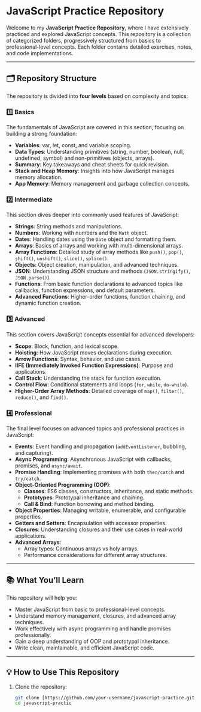 # JavaScript Practice Repository  

Welcome to my **JavaScript Practice Repository**, where I have extensively practiced and explored JavaScript concepts. This repository is a collection of categorized folders, progressively structured from basics to professional-level concepts. Each folder contains detailed exercises, notes, and code implementations.  

---

## 🗂️ Repository Structure  

The repository is divided into **four levels** based on complexity and topics:  

### 1️⃣ **Basics**  
The fundamentals of JavaScript are covered in this section, focusing on building a strong foundation:  
- **Variables**: var, let, const, and variable scoping.  
- **Data Types**: Understanding primitives (string, number, boolean, null, undefined, symbol) and non-primitives (objects, arrays).  
- **Summary**: Key takeaways and cheat sheets for quick revision.  
- **Stack and Heap Memory**: Insights into how JavaScript manages memory allocation.  
- **App Memory**: Memory management and garbage collection concepts.  

### 2️⃣ **Intermediate**  
This section dives deeper into commonly used features of JavaScript:  
- **Strings**: String methods and manipulations.  
- **Numbers**: Working with numbers and the `Math` object.  
- **Dates**: Handling dates using the `Date` object and formatting them.  
- **Arrays**: Basics of arrays and working with multi-dimensional arrays.  
- **Array Functions**: Detailed study of array methods like `push()`, `pop()`, `shift()`, `unshift()`, `slice()`, `splice()`.  
- **Objects**: Object creation, manipulation, and advanced techniques.  
- **JSON**: Understanding JSON structure and methods (`JSON.stringify()`, `JSON.parse()`).  
- **Functions**: From basic function declarations to advanced topics like callbacks, function expressions, and default parameters.  
- **Advanced Functions**: Higher-order functions, function chaining, and dynamic function creation.  

### 3️⃣ **Advanced**  
This section covers JavaScript concepts essential for advanced developers:  
- **Scope**: Block, function, and lexical scope.  
- **Hoisting**: How JavaScript moves declarations during execution.  
- **Arrow Functions**: Syntax, behavior, and use cases.  
- **IIFE (Immediately Invoked Function Expressions)**: Purpose and applications.  
- **Call Stack**: Understanding the stack for function execution.  
- **Control Flow**: Conditional statements and loops (`for`, `while`, `do-while`).  
- **Higher-Order Array Methods**: Detailed coverage of `map()`, `filter()`, `reduce()`, and `find()`.  

### 4️⃣ **Professional**  
The final level focuses on advanced topics and professional practices in JavaScript:  
- **Events**: Event handling and propagation (`addEventListener`, bubbling, and capturing).  
- **Async Programming**: Asynchronous JavaScript with callbacks, promises, and `async/await`.  
- **Promise Handling**: Implementing promises with both `then/catch` and `try/catch`.  
- **Object-Oriented Programming (OOP)**:  
  - **Classes**: ES6 classes, constructors, inheritance, and static methods.  
  - **Prototypes**: Prototypal inheritance and chaining.  
  - **Call & Bind**: Function borrowing and method binding.  
- **Object Properties**: Managing writable, enumerable, and configurable properties.  
- **Getters and Setters**: Encapsulation with accessor properties.  
- **Closures**: Understanding closures and their use cases in real-world applications.  
- **Advanced Arrays**:  
  - Array types: Continuous arrays vs holy arrays.  
  - Performance considerations for different array structures.  

---

## 📚 What You’ll Learn  

This repository will help you:  
- Master JavaScript from basic to professional-level concepts.  
- Understand memory management, closures, and advanced array techniques.  
- Work effectively with async programming and handle promises professionally.  
- Gain a deep understanding of OOP and prototypal inheritance.  
- Write clean, maintainable, and efficient JavaScript code.  

---

## 💡 How to Use This Repository  

1. Clone the repository:  
   ```bash  
   git clone [https://github.com/your-username/javascript-practice.git  ](https://github.com/Hanzalahc/Js-Practice.git)
   cd javascript-practic
